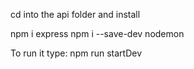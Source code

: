 cd into the api folder and install

npm i express
npm i --save-dev nodemon

To run it type:
npm run startDev
